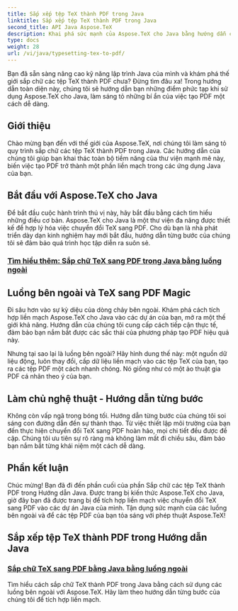```yaml
---
title: Sắp xếp tệp TeX thành PDF trong Java
linktitle: Sắp xếp tệp TeX thành PDF trong Java
second_title: API Java Aspose.TeX
description: Khai phá sức mạnh của Aspose.TeX cho Java bằng hướng dẫn của chúng tôi về cách sắp chữ tệp TeX thành PDF. Nắm vững nghệ thuật tạo PDF một cách liền mạch với các luồng bên ngoài.
type: docs
weight: 28
url: /vi/java/typesetting-tex-to-pdf/
---
```


Bạn đã sẵn sàng nâng cao kỹ năng lập trình Java của mình và khám phá thế giới sắp chữ các tệp TeX thành PDF chưa? Đừng tìm đâu xa! Trong hướng dẫn toàn diện này, chúng tôi sẽ hướng dẫn bạn những điểm phức tạp khi sử dụng Aspose.TeX cho Java, làm sáng tỏ những bí ẩn của việc tạo PDF một cách dễ dàng.

## Giới thiệu

Chào mừng bạn đến với thế giới của Aspose.TeX, nơi chúng tôi làm sáng tỏ quy trình sắp chữ các tệp TeX thành PDF trong Java. Các hướng dẫn của chúng tôi giúp bạn khai thác toàn bộ tiềm năng của thư viện mạnh mẽ này, biến việc tạo PDF trở thành một phần liền mạch trong các ứng dụng Java của bạn.

## Bắt đầu với Aspose.TeX cho Java

Để bắt đầu cuộc hành trình thú vị này, hãy bắt đầu bằng cách tìm hiểu những điều cơ bản. Aspose.TeX cho Java là một thư viện đa năng được thiết kế để hợp lý hóa việc chuyển đổi TeX sang PDF. Cho dù bạn là nhà phát triển dày dạn kinh nghiệm hay mới bắt đầu, hướng dẫn từng bước của chúng tôi sẽ đảm bảo quá trình học tập diễn ra suôn sẻ.

### [Tìm hiểu thêm: Sắp chữ TeX sang PDF trong Java bằng luồng ngoài](./typeset-tex-to-pdf-external-stream/)

## Luồng bên ngoài và TeX sang PDF Magic

Đi sâu hơn vào sự kỳ diệu của dòng chảy bên ngoài. Khám phá cách tích hợp liền mạch Aspose.TeX cho Java vào các dự án của bạn, mở ra một thế giới khả năng. Hướng dẫn của chúng tôi cung cấp cách tiếp cận thực tế, đảm bảo bạn nắm bắt được các sắc thái của phương pháp tạo PDF hiệu quả này.

Nhưng tại sao lại là luồng bên ngoài? Hãy hình dung thế này: một nguồn dữ liệu động, luôn thay đổi, cấp dữ liệu liền mạch vào các tệp TeX của bạn, tạo ra các tệp PDF một cách nhanh chóng. Nó giống như có một ảo thuật gia PDF cá nhân theo ý của bạn.

## Làm chủ nghệ thuật - Hướng dẫn từng bước

Không còn vấp ngã trong bóng tối. Hướng dẫn từng bước của chúng tôi soi sáng con đường dẫn đến sự thành thạo. Từ việc thiết lập môi trường của bạn đến thực hiện chuyển đổi TeX sang PDF hoàn hảo, mọi chi tiết đều được đề cập. Chúng tôi ưu tiên sự rõ ràng mà không làm mất đi chiều sâu, đảm bảo bạn nắm bắt từng khái niệm một cách dễ dàng.

## Phần kết luận

Chúc mừng! Bạn đã đi đến phần cuối của phần Sắp chữ các tệp TeX thành PDF trong Hướng dẫn Java. Được trang bị kiến thức Aspose.TeX cho Java, giờ đây bạn đã được trang bị để tích hợp liền mạch việc chuyển đổi TeX sang PDF vào các dự án Java của mình. Tận dụng sức mạnh của các luồng bên ngoài và để các tệp PDF của bạn tỏa sáng với phép thuật Aspose.TeX!
## Sắp xếp tệp TeX thành PDF trong Hướng dẫn Java
### [Sắp chữ TeX sang PDF bằng Java bằng luồng ngoài](./typeset-tex-to-pdf-external-stream/)
Tìm hiểu cách sắp chữ TeX thành PDF trong Java bằng cách sử dụng các luồng bên ngoài với Aspose.TeX. Hãy làm theo hướng dẫn từng bước của chúng tôi để tích hợp liền mạch.